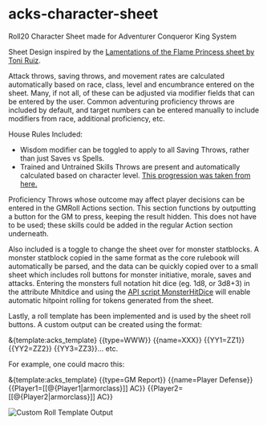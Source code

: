 # acks-character-sheet
Roll20 Character Sheet made for Adventurer Conqueror King System

Sheet Design inspired by the [Lamentations of the Flame Princess sheet by Toni Ruiz](https://github.com/Roll20/roll20-character-sheets/tree/master/Lotfp).

Attack throws, saving throws, and movement rates are calculated automatically based on race, class, level and encumbrance entered on the sheet. Many, if not all, of these can be adjusted via modifier fields that can be entered by the user. Common adventuring proficiency throws are included by default, and target numbers can be entered manually to include modifiers from race, additional proficiency, etc.

House Rules Included:
* Wisdom modifier can be toggled to apply to all Saving Throws, rather than just Saves vs Spells.
* Trained and Untrained Skills Throws are present and automatically calculated based on character level. [This progression was taken from here.](http://www.autarch.co/comment/9485#comment-9485)

Proficiency Throws whose outcome may affect player decisions can be entered in the GMRoll Actions section. This section functions by outputting a button for the GM to press, keeping the result hidden. This does not have to be used; these skills could be added in the regular Action section underneath.

Also included is a toggle to change the sheet over for monster statblocks. A monster statblock copied in the same format as the core rulebook will automatically be parsed, and the data can be quickly copied over to a small sheet which includes roll buttons for monster initiative, morale, saves and attacks. Entering the monsters full notation hit dice (eg. 1d8, or 3d8+3) in the attribute Mhitdice and using the [API script MonsterHitDice](https://wiki.roll20.net/Script:Monster_Hit_Dice) will enable automatic hitpoint rolling for tokens generated from the sheet.

Lastly, a roll template has been implemented and is used by the sheet roll buttons. A custom output can be created using the format:

&{template:acks_template} {{type=WWW}} {{name=XXX}} {{YY1=ZZ1}} {{YY2=ZZ2}} {{YY3=ZZ3}}... etc.

For example, one could macro this:

&{template:acks_template} {{type=GM Report}} {{name=Player Defense}} {{Player1=[[@{Player1|armorclass}]] AC}} {{Player2=[[@{Player2|armorclass}]] AC}}

![Custom Roll Template Output](https://raw.githubusercontent.com/dedurrett/acks-character-sheet/master/ACKS_rolltemplate.png)
